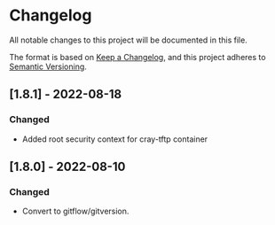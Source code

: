# Changelog

All notable changes to this project will be documented in this file.

The format is based on [Keep a Changelog](https://keepachangelog.com/en/1.0.0/),
and this project adheres to [Semantic Versioning](https://semver.org/spec/v2.0.0.html).

## [1.8.1] - 2022-08-18
### Changed
- Added root security context for cray-tftp container

## [1.8.0] - 2022-08-10
### Changed
- Convert to gitflow/gitversion.

